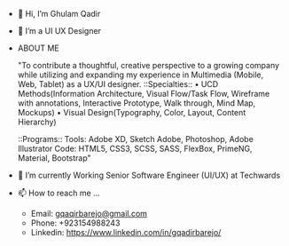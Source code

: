 - 👋 Hi, I’m Ghulam Qadir
- 👀 I’m a UI UX Designer
- ABOUT ME

  "To contribute a thoughtful, creative perspective to a growing company while utilizing and expanding my experience in Multimedia (Mobile, Web, Tablet) as a UX/UI designer. 
  ::Specialties:: 
  • UCD Methods(Information Architecture, Visual Flow/Task Flow, Wireframe with annotations, Interactive Prototype, Walk through, Mind Map, Mockups)
  • Visual Design(Typography, Color, Layout, Content Hierarchy)
  
  ::Programs::
  Tools: Adobe XD, Sketch Adobe, Photoshop, Adobe Illustrator
  Code: HTML5, CSS3, SCSS, SASS, FlexBox, PrimeNG, Material, Bootstrap"

- 🌱 I’m currently Working Senior Software Engineer (UI/UX) at Techwards
- 📫 How to reach me ...
    - Email: gqaqirbarejo@gmail.com
    - Phone: +923154988243
    - Linkedin: https://www.linkedin.com/in/gqadirbarejo/

<!---
gqadirbarejo/gqadirbarejo is a ✨ special ✨ repository because its `README.md` (this file) appears on your GitHub profile.
You can click the Preview link to take a look at your changes.
--->
